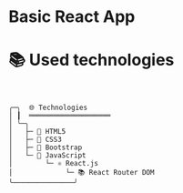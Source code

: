 # Basic React App

# 📚 Used technologies

<pre>
  <code>

╭─╮  🌐 Technologies
│ ┃  ════════════════════ 
│ ╰─╮
│   ├─ 🎨 HTML5
│   ├─ 🎨 CSS3
│   ├─ 🎨 Bootstrap
│   └─ 🎨 JavaScript
│        └─ ⚛️ React.js
│             └─ 📚 React Router DOM
╰───────────────╯
    
  </code>
</pre>
